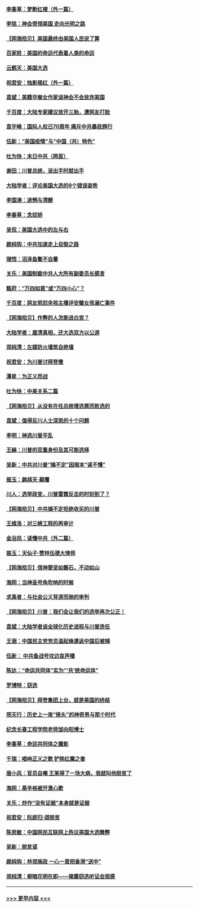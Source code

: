 #### [李春草：梦断红楼（外一篇）](../pages/nsc993/n12619122.md?t=12141951) 
#### [李铭：神会带领美国 走向光明之路](../pages/nsc993/n12618584.md?t=12141951) 
#### [【网海拾贝】美国最终由美国人民说了算](../pages/nsc993/n12617255.md?t=12141951) 
#### [百家姓：美国的命运代表着人类的命运](../pages/nsc993/n12615838.md?t=12141951) 
#### [云鹤天：美国大选](../pages/nsc993/n12615994.md?t=12141951) 
#### [祝君安：烛影摇红（外一篇）](../pages/nsc993/n12615975.md?t=12141951) 
#### [袁斌：美籍华裔女作家谈神会不会放弃美国](../pages/nsc993/n12615263.md?t=12141951) 
#### [千百度：大陆专家建议放开三胎，遭网友打脸](../pages/nsc993/n12614456.md?t=12141951) 
#### [袁宇峰：国际人权日70周年 痛斥中共暴政罪行](../pages/nsc993/n12611965.md?t=12141951) 
#### [伍新：“美国疫情”与“中国（共）特色”](../pages/nsc993/n12611463.md?t=12141951) 
#### [吐为快：末日中共（两首）](../pages/nsc993/n12611461.md?t=12141951) 
#### [谢田：川普总统，该出手时就出手](../pages/nsc993/n12610905.md?t=12141951) 
#### [大陆学者：评论美国大选的9个错误姿势](../pages/nsc993/n12609586.md?t=12141951) 
#### [李国涛：迷惘与清醒](../pages/nsc993/n12607532.md?t=12141951) 
#### [李春草：念奴娇](../pages/nsc993/n12607083.md?t=12141951) 
#### [吴侃：美国大选中的左与右](../pages/nsc993/n12607054.md?t=12141951) 
#### [颜纯钩：中共加速走上自毁之路](../pages/nsc993/n12606473.md?t=12141951) 
#### [理悟：沼泽鱼鳖不自量](../pages/nsc993/n12606454.md?t=12141951) 
#### [关乐：美国制裁中共人大所有副委员长感言](../pages/nsc993/n12606442.md?t=12141951) 
#### [甄莳：“万四如意”或“万四小心”？](../pages/nsc993/n12606091.md?t=12141951) 
#### [千百度：网友怒怼央视主播评安徽女孩溺亡事件](../pages/nsc993/n12605370.md?t=12141951) 
#### [【网海拾贝】作弊的人怎能进白宫？](../pages/nsc993/n12603546.md?t=12141951) 
#### [大陆学者：厘清真相，还大选双方以公道](../pages/nsc993/n12603475.md?t=12141951) 
#### [郑纯清：左媒防火墙筑自绝墙](../pages/nsc993/n12602226.md?t=12141951) 
#### [祝君安：为川普讨拜登檄](../pages/nsc993/n12602199.md?t=12141951) 
#### [潭星：为正义而战](../pages/nsc993/n12600926.md?t=12141951) 
#### [吐为快：中美关系二篇](../pages/nsc993/n12600908.md?t=12141951) 
#### [【网海拾贝】从没有在任总统增选票而败选的](../pages/nsc993/n12600435.md?t=12141951) 
#### [袁斌：值得反川人士深思的十个问题](../pages/nsc993/n12600332.md?t=12141951) 
#### [李明：神选川普平乱](../pages/nsc993/n12599751.md?t=12141951) 
#### [王赫：川普的双重身份及其可能选择](../pages/nsc993/n12599723.md?t=12141951) 
#### [吴新：中共对川普“搞不定”因根本“读不懂”](../pages/nsc993/n12599502.md?t=12141951) 
#### [振玉：鹧鸪天‧颠覆](../pages/nsc993/n12599494.md?t=12141951) 
#### [川人：选举政变，川普雷霆反击的时刻到了？](../pages/nsc993/n12599291.md?t=12141951) 
#### [【网海拾贝】中共搞不定拒绝收买的川普](../pages/nsc993/n12598955.md?t=12141951) 
#### [王维洛：对三峡工程的再审计](../pages/nsc993/n12598436.md?t=12141951) 
#### [金浴凤：读懂中共（外二篇）](../pages/nsc993/n12597943.md?t=12141951) 
#### [振玉：天仙子‧赞林伍德大律师](../pages/nsc993/n12597929.md?t=12141951) 
#### [【网海拾贝】信神要坚如磐石，不动如山](../pages/nsc993/n12597901.md?t=12141951) 
#### [海网：当神圣号角吹响的时候](../pages/nsc993/n12595891.md?t=12141951) 
#### [求真者：与社会公义背道而驰的审判](../pages/nsc993/n12595868.md?t=12141951) 
#### [【网海拾贝】川普：我们会让我们的选举再次公正！](../pages/nsc993/n12594930.md?t=12141951) 
#### [袁斌：大陆学者谈全球化历史进程与川普连任](../pages/nsc993/n12594690.md?t=12141951) 
#### [王涵：中国民主党党员温起锋遣返中国后被捕](../pages/nsc993/n12594540.md?t=12141951) 
#### [伍新： 中共备战号坟边哀声嚎](../pages/nsc993/n12593086.md?t=12141951) 
#### [陈达：“命运共同体”实为“‘共’统命运体”](../pages/nsc993/n12590865.md?t=12141951) 
#### [罗博特：窃选](../pages/nsc993/n12590619.md?t=12141951) 
#### [【网海拾贝】拜登集团上台，就是美国的终结](../pages/nsc993/n12589725.md?t=12141951) 
#### [邢天行：历史上一夜“换头”的神奇男与那个时代](../pages/nsc993/n12589424.md?t=12141951) 
#### [纪念长春工程学院老师邹向阳博士](../pages/nsc993/n12585390.md?t=12141951) 
#### [李春草：命运共同体之魔影](../pages/nsc993/n12585026.md?t=12141951) 
#### [千瑞：唱响正义之歌 铲除红魔之害](../pages/nsc993/n12585002.md?t=12141951) 
#### [唐小风：官员自嘲 王某得了一场大病，我就叫他脱贫了](../pages/nsc993/n12584981.md?t=12141951) 
#### [海网：基辛格被开激心歌](../pages/nsc993/n12584946.md?t=12141951) 
#### [关乐：炒作“没有证据”本身就是证据](../pages/nsc993/n12583146.md?t=12141951) 
#### [祝君安：阮郎归‧颂脱贫](../pages/nsc993/n12583119.md?t=12141951) 
#### [陈思敏：中国网民互联网上热议美国大选舞弊](../pages/nsc993/n12582845.md?t=12141951) 
#### [吴新：脱贫谣](../pages/nsc993/n12580839.md?t=12141951) 
#### [颜纯钩：林郑施政 一心一意把香港“送中”](../pages/nsc993/n12580805.md?t=12141951) 
#### [郑纯清：柳暗花明在即——揭露窃选听证会观感](../pages/nsc993/n12580795.md?t=12141951) 

----
#### [ >>> 更早内容 <<< ](../indexes/nsc993-earlier.md)

